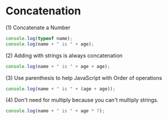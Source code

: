 # Concatenation

(1) Concatenate a Number

```javascript
console.log(typeof name);
console.log(name + " is " + age);
```

(2) Adding with strings is always concatenation

```javascript
console.log(name + " is " + age + age);
```

(3) Use parenthesis to help JavaScript with Order of operations

```javascript
console.log(name + " is " + (age + age));
```

(4) Don't need for multiply because you can't multiply strings.

```javascript
console.log(name + " is " + age * 7);
```
